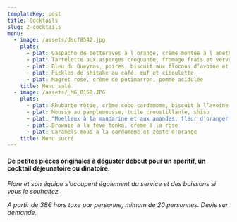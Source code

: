 ```yaml
---
templateKey: post
title: Cocktails
slug: 2-cocktails
menu:
  - image: /assets/dscf8542.jpg
    plats:
      - plat: Gaspacho de betteraves à l’orange, crème montée à l’aneth
      - plat: Tartelette aux asperges croquante, fromage frais et verveine
      - plat: Bleu du Queyras, poires, biscuit aux flocons d’avoine et poivre noir
      - plat: Pickles de shitake au café, œuf et ciboulette
      - plat: Magret rosé, crème de potimarron, pomme acidulée
    title: Menu salé
  - image: /assets/_MG_0158.JPG
    plats:
      - plat: Rhubarbe rôtie, crème coco-cardamome, biscuit à l’avoine
      - plat: Mousse au pamplemousse, tuile croustillante, shiso
      - plat: "Moelleux à la mandarine et aux amandes, fleur d’oranger "
      - plat: Brownie à la fève tonka, crème à la rose
      - plat: Caramels mous à la cardamome et zeste d'orange
    title: Menu sucré
---
```

#### De petites pièces originales à déguster debout pour un apéritif, un cocktail déjeunatoire ou dinatoire.

*Flore et son équipe s’occupent également du service et des boissons si vous le souhaitez.* 

*A partir de 38€ hors taxe par personne, mimum de 20 personnes. Devis sur demande.*